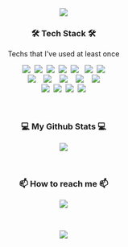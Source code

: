 <div align="center"><img src="https://capsule-render.vercel.app/api?type=waving&color=auto&height=300&section=header&text=Hi%20there%20👋&fontSize=75&animation=fadeIn&fontAlignY=38&desc=%This%20is%20CodeDiary18's%20GitHub!&descAlignY=60&descAlign=62"/></div>
<h3 align="center">🛠 Tech Stack 🛠</h3>
<p align="center"> Techs that I've used at least once </p>
<!-- https://simpleicons.org/ -->
<p align="center">
  <img src="https://img.shields.io/badge/Python-3766AB?style=flat-square&logo=Python&logoColor=white"/></a>&nbsp
  <img src="https://img.shields.io/badge/C-A8B9CC?style=flat-square&logo=C&logoColor=white"/></a>&nbsp
  <img src="https://img.shields.io/badge/C++-00599C?style=flat-square&logo=C%2B%2B&logoColor=white"/></a>&nbsp
  <img src="https://img.shields.io/badge/Java-007396?style=flat-square&logo=Java&logoColor=white"/></a>&nbsp
  <img src="https://img.shields.io/badge/HTML5-E34F26?style=flat-square&logo=HTML5&logoColor=white"/></a> &nbsp
  <img src="https://img.shields.io/badge/css-1572B6?style=flat-square&logo=css3&logoColor=white"/></a>&nbsp
  <img src="https://img.shields.io/badge/Javascript-ffb13b?style=flat-square&logo=javascript&logoColor=white"/></a>
  <br>
  <img src="https://img.shields.io/badge/Django-092E20?style=flat-square&logo=Django&logoColor=white"/></a>&nbsp;&nbsp;&nbsp;
    <img src="https://img.shields.io/badge/Spring-6DB33F?style=flat-square&logo=Spring&logoColor=white"/></a>&nbsp;&nbsp;&nbsp;
  <img src="https://img.shields.io/badge/SpringBoot-6DB33F?style=flat-square&logo=SpringBoot&logoColor=white"/></a>&nbsp;&nbsp;&nbsp;
  <img src="https://img.shields.io/badge/Android Studio-3DDC84?style=flat-square&logo=Android%20Studio&logoColor=white"/></a>&nbsp;&nbsp;&nbsp;
  <img src="https://img.shields.io/badge/oracle-F80000?style=flat-square&logo=Oracle&logoColor=white"/></a>
  <br>
  <img src="https://img.shields.io/badge/SQLite-003B57?style=flat-square&logo=SQLite&logoColor=white"/></a>&nbsp;
  <img src="https://img.shields.io/badge/Eclipse%20IDE-2C2255?style=flat-square&logo=Eclipse%20IDE&logoColor=white"/></a>&nbsp;
  <img src="https://img.shields.io/badge/IntelliJ%20IDEA-000000?style=flat-square&logo=IntelliJ%20IDEA&logoColor=white"/></a>&nbsp;
  <img src="https://img.shields.io/badge/Visual%20Studio%20Code-007ACC?style=flat-square&logo=Visual%20Studio%20Code&logoColor=white"/></a>
</p>
<br>

<h3 align="center">💻 My Github Stats 💻</h3>
<p align="center"><img src="https://github-readme-stats.vercel.app/api?username=CodeDiary18&show_icons=true"></p>
<br>

<h3 align="center">📫 How to reach me 📫</h3>
<p align="center">
  <a href="mailto:codediary18@gmail.com"><img src="https://img.shields.io/badge/Gmail-d14836?style=flat-square&logo=Gmail&logoColor=white&link=codediary18@gmail.com"/></a>
</p>
<br>

<p align="center">
<a href="https://hits.seeyoufarm.com"><img src="https://hits.seeyoufarm.com/api/count/incr/badge.svg?url=https%3A%2F%2Fgithub.com%2FCodeDiary18%2Fhit-counter&count_bg=%23A4E772&title_bg=%234CB019&icon=github.svg&icon_color=%23E7E7E7&title=&edge_flat=false"/></a>
</p>
